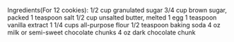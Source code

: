 Ingredients(For 12 cookies):
1/2 cup granulated sugar
3/4 cup brown sugar, packed
1 teaspoon salt
1/2 cup unsalted butter, melted
1 egg
1 teaspoon vanilla extract
1 1/4 cups all-purpose flour
1/2 teaspoon baking soda
4 oz milk or semi-sweet chocolate chunks
4 oz dark chocolate chunk